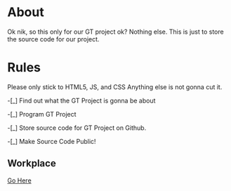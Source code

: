 # About
Ok nik, so this only for our GT project ok? 
Nothing else. 
This is just to store the source code for our project.

# Rules
Please only stick to HTML5, JS, and CSS
Anything else is not gonna cut it.

-[_] Find out what the GT Project is gonna be about

-[_] Program GT Project 

-[_] Store source code for GT Project on Github.

-[_] Make Source Code Public!

## Workplace

[Go Here](https://playcode.io/725166/)
